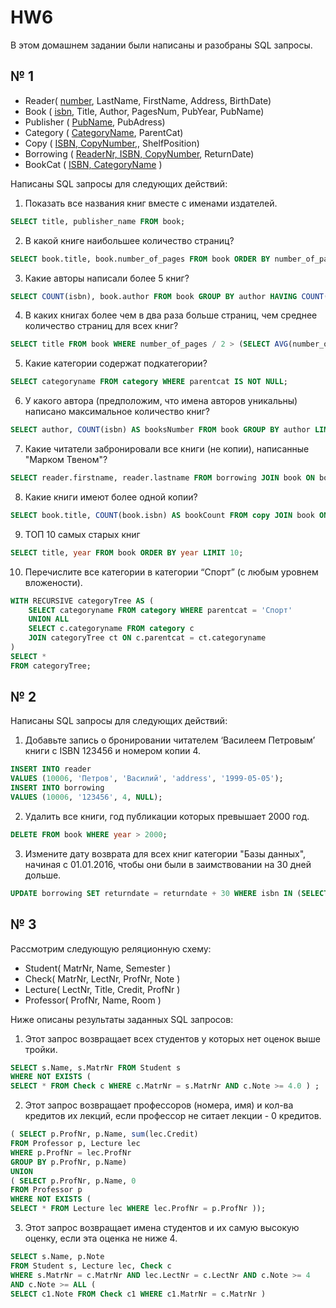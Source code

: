 # HW6
В этом домашнем задании были написаны и разобраны SQL запросы.
## № 1
* Reader( <ins>number</ins>, LastName, FirstName, Address, BirthDate) <br>
* Book ( <ins>isbn</ins>, Title, Author, PagesNum, PubYear, PubName) <br>
* Publisher ( <ins>PubName</ins>, PubAdress) <br>
* Category ( <ins>CategoryName</ins>, ParentCat) <br>
* Copy ( <ins>ISBN, CopyNumber</ins>,, ShelfPosition) <br>
* Borrowing ( <ins>ReaderNr, ISBN, CopyNumber</ins>, ReturnDate) <br>
* BookCat ( <ins>ISBN, CategoryName</ins> ) 

Написаны SQL запросы для следующих действий:
1.  Показать все названия книг вместе с именами издателей.
```SQL
SELECT title, publisher_name FROM book;
```
2. В какой книге наибольшее количество страниц?
```SQL
SELECT book.title, book.number_of_pages FROM book ORDER BY number_of_pages DESC LIMIT 1;
```
3. Какие авторы написали более 5 книг?
```SQL
SELECT COUNT(isbn), book.author FROM book GROUP BY author HAVING COUNT(isbn) > 5;
```
4. В каких книгах более чем в два раза больше страниц, чем среднее количество страниц для всех книг?
```SQL
SELECT title FROM book WHERE number_of_pages / 2 > (SELECT AVG(number_of_pages) FROM book);
```
5. Какие категории содержат подкатегории?
```SQL
SELECT categoryname FROM category WHERE parentcat IS NOT NULL;
```
6. У какого автора (предположим, что имена авторов уникальны) написано максимальное количество книг?
```SQL
SELECT author, COUNT(isbn) AS booksNumber FROM book GROUP BY author LIMIT 1;
```
7. Какие читатели забронировали все книги (не копии), написанные "Марком Твеном"?
```SQL
SELECT reader.firstname, reader.lastname FROM borrowing JOIN book ON borrowing.isbn = book.isbn JOIN reader ON borrowing.id = reader.id WHERE book.author = 'Марк Твен';
```
8. Какие книги имеют более одной копии? 
```SQL
SELECT book.title, COUNT(book.isbn) AS bookCount FROM copy JOIN book ON copy.isbn = book.isbn  GROUP BY book.title HAVING COUNT(book.isbn) > 1;
```
9. ТОП 10 самых старых книг
```SQL
SELECT title, year FROM book ORDER BY year LIMIT 10;
```
10. Перечислите все категории в категории “Спорт” (с любым уровнем вложености).
```SQL
WITH RECURSIVE categoryTree AS (
    SELECT categoryname FROM category WHERE parentcat = 'Спорт'
    UNION ALL
    SELECT c.categoryname FROM category c
    JOIN categoryTree ct ON c.parentcat = ct.categoryname
)
SELECT *
FROM categoryTree;
```
## № 2
Написаны SQL запросы для следующих действий:

1. Добавьте запись о бронировании читателем ‘Василеем Петровым’ книги с ISBN 123456 и номером копии 4.
```SQL
INSERT INTO reader
VALUES (10006, 'Петров', 'Василий', 'address', '1999-05-05');
INSERT INTO borrowing
VALUES (10006, '123456', 4, NULL);
```
2. Удалить все книги, год публикации которых превышает 2000 год.
```SQL
DELETE FROM book WHERE year > 2000;
```
3. Измените дату возврата для всех книг категории "Базы данных", начиная с 01.01.2016, чтобы они были в заимствовании на 30 дней дольше.
```SQL
UPDATE borrowing SET returndate = returndate + 30 WHERE isbn IN (SELECT bookcategory.isbn FROM bookcategory WHERE categoryname = 'Горы') AND returndate > '2016-01-01';
```
## № 3
Рассмотрим следующую реляционную схему:

* Student( MatrNr, Name, Semester ) 
* Check( MatrNr, LectNr, ProfNr, Note ) 
* Lecture( LectNr, Title, Credit, ProfNr ) 
* Professor( ProfNr, Name, Room )

Ниже описаны результаты заданных SQL запросов:

1. Этот запрос возвращает всех студентов у которых нет оценок выше тройки.
```sql
SELECT s.Name, s.MatrNr FROM Student s 
WHERE NOT EXISTS ( 
SELECT * FROM Check c WHERE c.MatrNr = s.MatrNr AND c.Note >= 4.0 ) ; 
```

2.  Этот запрос возвращает профессоров (номера, имя) и кол-ва кредитов их лекций, если профессор не ситает лекции - 0 кредитов.
```sql
( SELECT p.ProfNr, p.Name, sum(lec.Credit) 
FROM Professor p, Lecture lec 
WHERE p.ProfNr = lec.ProfNr
GROUP BY p.ProfNr, p.Name)
UNION
( SELECT p.ProfNr, p.Name, 0 
FROM Professor p
WHERE NOT EXISTS ( 
SELECT * FROM Lecture lec WHERE lec.ProfNr = p.ProfNr )); 
```

3. Этот запрос возвращает имена студентов и их самую высокую оценку, если эта оценка не ниже 4.
```sql
SELECT s.Name, p.Note
FROM Student s, Lecture lec, Check c
WHERE s.MatrNr = c.MatrNr AND lec.LectNr = c.LectNr AND c.Note >= 4 
AND c.Note >= ALL ( 
SELECT c1.Note FROM Check c1 WHERE c1.MatrNr = c.MatrNr ) 
```